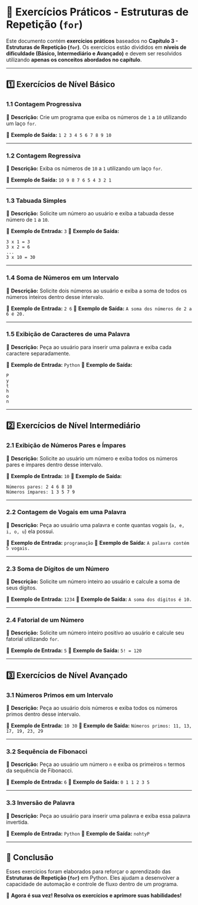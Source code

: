 # 📝 Exercícios Práticos - Estruturas de Repetição (`for`)

Este documento contém **exercícios práticos** baseados no **Capítulo 3 - Estruturas de Repetição (`for`)**. Os exercícios estão divididos em **níveis de dificuldade (Básico, Intermediário e Avançado)** e devem ser resolvidos utilizando **apenas os conceitos abordados no capítulo**.

------

## **1️⃣ Exercícios de Nível Básico**

### **1.1 Contagem Progressiva**

📌 **Descrição:** Crie um programa que exiba os números de `1` a `10` utilizando um laço `for`.

🔹 **Exemplo de Saída:** `1 2 3 4 5 6 7 8 9 10`

------

### **1.2 Contagem Regressiva**

📌 **Descrição:** Exiba os números de `10` a `1` utilizando um laço `for`.

🔹 **Exemplo de Saída:** `10 9 8 7 6 5 4 3 2 1`

------

### **1.3 Tabuada Simples**

📌 **Descrição:** Solicite um número ao usuário e exiba a tabuada desse número de `1` a `10`.

🔹 **Exemplo de Entrada:** `3` 🔹 **Exemplo de Saída:**

```
3 x 1 = 3
3 x 2 = 6
...
3 x 10 = 30
```

------

### **1.4 Soma de Números em um Intervalo**

📌 **Descrição:** Solicite dois números ao usuário e exiba a soma de todos os números inteiros dentro desse intervalo.

🔹 **Exemplo de Entrada:** `2 6` 🔹 **Exemplo de Saída:** `A soma dos números de 2 a 6 é 20.`

------

### **1.5 Exibição de Caracteres de uma Palavra**

📌 **Descrição:** Peça ao usuário para inserir uma palavra e exiba cada caractere separadamente.

🔹 **Exemplo de Entrada:** `Python` 🔹 **Exemplo de Saída:**

```
P
y
t
h
o
n
```

------

## **2️⃣ Exercícios de Nível Intermediário**

### **2.1 Exibição de Números Pares e Ímpares**

📌 **Descrição:** Solicite ao usuário um número e exiba todos os números pares e ímpares dentro desse intervalo.

🔹 **Exemplo de Entrada:** `10` 🔹 **Exemplo de Saída:**

```
Números pares: 2 4 6 8 10
Números ímpares: 1 3 5 7 9
```

------

### **2.2 Contagem de Vogais em uma Palavra**

📌 **Descrição:** Peça ao usuário uma palavra e conte quantas vogais (`a, e, i, o, u`) ela possui.

🔹 **Exemplo de Entrada:** `programação` 🔹 **Exemplo de Saída:** `A palavra contém 5 vogais.`

------

### **2.3 Soma de Dígitos de um Número**

📌 **Descrição:** Solicite um número inteiro ao usuário e calcule a soma de seus dígitos.

🔹 **Exemplo de Entrada:** `1234` 🔹 **Exemplo de Saída:** `A soma dos dígitos é 10.`

------

### **2.4 Fatorial de um Número**

📌 **Descrição:** Solicite um número inteiro positivo ao usuário e calcule seu fatorial utilizando `for`.

🔹 **Exemplo de Entrada:** `5` 🔹 **Exemplo de Saída:** `5! = 120`

------

## **3️⃣ Exercícios de Nível Avançado**

### **3.1 Números Primos em um Intervalo**

📌 **Descrição:** Peça ao usuário dois números e exiba todos os números primos dentro desse intervalo.

🔹 **Exemplo de Entrada:** `10 30` 🔹 **Exemplo de Saída:** `Números primos: 11, 13, 17, 19, 23, 29`

------

### **3.2 Sequência de Fibonacci**

📌 **Descrição:** Peça ao usuário um número `n` e exiba os primeiros `n` termos da sequência de Fibonacci.

🔹 **Exemplo de Entrada:** `6` 🔹 **Exemplo de Saída:** `0 1 1 2 3 5`

------

### **3.3 Inversão de Palavra**

📌 **Descrição:** Peça ao usuário para inserir uma palavra e exiba essa palavra invertida.

🔹 **Exemplo de Entrada:** `Python` 🔹 **Exemplo de Saída:** `nohtyP`

------

## 📌 Conclusão

Esses exercícios foram elaborados para reforçar o aprendizado das **Estruturas de Repetição (`for`)** em Python. Eles ajudam a desenvolver a capacidade de automação e controle de fluxo dentro de um programa.

🚀 **Agora é sua vez! Resolva os exercícios e aprimore suas habilidades!**